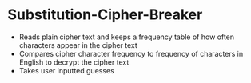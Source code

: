 # Substitution-Cipher-Breaker

- Reads plain cipher text and keeps a frequency table of how often characters appear in the cipher text
- Compares cipher character frequency to frequency of characters in English to decrypt the cipher text
- Takes user inputted guesses


